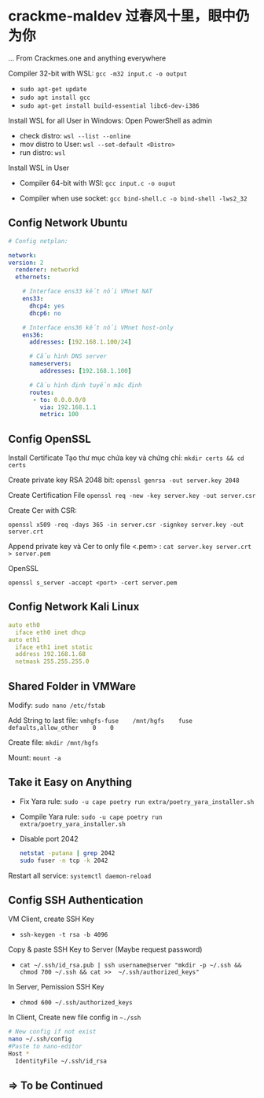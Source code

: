 # crackme-maldev 过春风十里，眼中仍为你

 ... From Crackmes.one and anything everywhere

Compiler 32-bit with WSL: `gcc -m32 input.c -o output`

- `sudo apt-get update`
- `sudo apt install gcc`
- `sudo apt-get install build-essential libc6-dev-i386`

Install WSL for all User in Windows:
Open PowerShell as admin

- check distro: `wsl --list --online`
- mov distro to User: `wsl --set-default <Distro>`
- run distro: `wsl`

Install WSL in User

- Compiler 64-bit with WSl: `gcc input.c -o ouput`

- Compiler when use socket: `gcc bind-shell.c -o bind-shell -lws2_32`

## Config Network Ubuntu

```yaml
# Config netplan:

network:
version: 2
  renderer: networkd
  ethernets:

    # Interface ens33 kết nối VMnet NAT
    ens33:
      dhcp4: yes
      dhcp6: no

    # Interface ens36 kết nối VMnet host-only 
    ens36:
      addresses: [192.168.1.100/24]

      # Cấu hình DNS server
      nameservers:
         addresses: [192.168.1.100]

      # Cấu hình định tuyến mặc định
      routes:
       - to: 0.0.0.0/0
         via: 192.168.1.1
         metric: 100
```

## Config OpenSSL

Install Certificate
Tạo thư mục chứa key và chứng chỉ:
`mkdir certs && cd certs`
  
Create private key RSA 2048 bit:
  `openssl genrsa -out server.key 2048`

Create Certification File
  `openssl req -new -key server.key -out server.csr`

Create Cer with CSR:

  `openssl x509 -req -days 365 -in server.csr -signkey server.key -out server.crt`

Append private key và Cer to only file <.pem> :
  `cat server.key server.crt > server.pem`

OpenSSL

`openssl s_server -accept <port> -cert server.pem`

## Config Network Kali Linux

```yaml
auto eth0
  iface eth0 inet dhcp
auto eth1
  iface eth1 inet static
  address 192.168.1.68
  netmask 255.255.255.0
```

## Shared Folder in VMWare

Modify: `sudo nano /etc/fstab`

Add String to last file:
`vmhgfs-fuse    /mnt/hgfs    fuse    defaults,allow_other    0    0`

Create file: `mkdir /mnt/hgfs`

Mount: `mount -a`

## Take it Easy on Anything

- Fix Yara rule:
  `sudo -u cape poetry run extra/poetry_yara_installer.sh`

- Compile Yara rule:
  `sudo -u cape poetry run extra/poetry_yara_installer.sh`

- Disable port 2042

  ```bash
  netstat -putana | grep 2042
  sudo fuser -n tcp -k 2042
  ```

Restart all service: `systemctl daemon-reload`

## Config SSH Authentication

VM Client, create SSH Key

- `ssh-keygen -t rsa -b 4096`

Copy & paste SSH Key to Server (Maybe request password)

- `cat ~/.ssh/id_rsa.pub | ssh username@server "mkdir -p ~/.ssh && chmod 700 ~/.ssh && cat >>  ~/.ssh/authorized_keys"`

In Server, Pemission SSH Key

- `chmod 600 ~/.ssh/authorized_keys`

In Client, Create new file config in `~./ssh`

```bash
# New config if not exist
nano ~/.ssh/config
#Paste to nano-editor
Host *
  IdentityFile ~/.ssh/id_rsa
```

## => To be Continued
